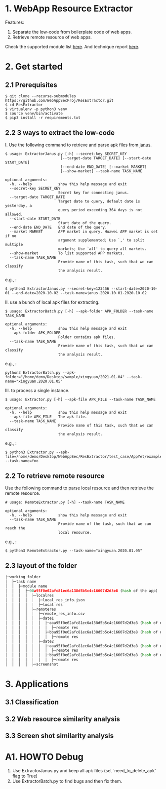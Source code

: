 # 1. WebApp Resource Extractor
Features:
1. Separate the low-code from boilerplate code of web apps.
2. Retrieve remote resource of web apps.
   
Check the supported module list [here](https://github.com/WebAppSecProj/ResExtractor/tree/master/libs/modules). 
And technique report [here](ttps://webappsecproj.github.io/ResExtractor/).
# 2. Get started
## 2.1 Prerequisites
```
$ git clone --recurse-submodules https://github.com/WebAppSecProj/ResExtractor.git
$ cd ResExtractor
$ virtualenv -p python3 venv
$ source venv/bin/activate
$ pip3 install -r requirements.txt
```

## 2.2 3 ways to extract the low-code
I. Use the following command to retrieve and parse apk files from [janus](https://www.appscan.io).
```
$ usage: ExtractorJanus.py [-h] --secret-key SECRET_KEY
                         [--target-date TARGET_DATE] [--start-date START_DATE]
                         [--end-date END_DATE] [--market MARKET]
                         [--show-market] --task-name TASK_NAME

optional arguments:
  -h, --help            show this help message and exit
  --secret-key SECRET_KEY
                        Secret key for connecting janus.
  --target-date TARGET_DATE
                        Target date to query, default date is yesterday, a
                        query period exceeding 364 days is not allowed.
  --start-date START_DATE
                        Start date of the query.
  --end-date END_DATE   End date of the query.
  --market MARKET       APP market in query. Huawei APP market is set if no
                        argument supplemented; Use `,' to split multiple
                        markets; Use `all' to query all markets.
  --show-market         To list supported APP markets.
  --task-name TASK_NAME
                        Provide name of this task, such that we can classify
                        the analysis result.
```
e.g., :
```
$ python3 ExtractorJanus.py --secret-key=123456 --start-date=2020-10-01 --end-date=2020-10-02 --task-name=janus.2020.10.01-2020.10.02
```
II. use a bunch of local apk files for extracting.
```
$ usage: ExtractorBatch.py [-h] --apk-folder APK_FOLDER --task-name TASK_NAME

optional arguments:
  -h, --help            show this help message and exit
  --apk-folder APK_FOLDER
                        Folder contains apk files.
  --task-name TASK_NAME
                        Provide name of this task, such that we can classify
                        the analysis result.
```
e.g., :
```
python3 ExtractorBatch.py --apk-folder="/home/demo/Desktop/sample/xingyuan/2021-01-04" --task-name="xingyuan.2020.01.05"
```

III. to process a single instance.
```
$ usage: Extractor.py [-h] --apk-file APK_FILE --task-name TASK_NAME

optional arguments:
  -h, --help            show this help message and exit
  --apk-file APK_FILE   The apk file.
  --task-name TASK_NAME
                        Provide name of this task, such that we can classify
                        the analysis result.
```
e.g., :
```
$ python3 Extractor.py --apk-file=/home/demo/Desktop/WebAppSec/ResExtractor/test_case/AppYet/example.apk --task-name=foo
```

## 2.2 To retrieve remote resource

Use the following command to parse local resource and then retrieve the remote resource.
```buildoutcfg
# usage: RemoteExtractor.py [-h] --task-name TASK_NAME

optional arguments:
  -h, --help            show this help message and exit
  --task-name TASK_NAME
                        Provide name of the task, such that we can reach the
                        local resource.
```
e.g., :
```
$ python3 RemoteExtractor.py --task-name="xingyuan.2020.01.05"
```
                        
## 2.3 layout of the folder
```python
├─working folder
│  ├─task name
│  │  ├─module name  
│  │  │  ├─00a95f0e62afc81ec6a138d5b5c4c16607d2d3e8 (hash of the app)  
│  │  │  │  ├─localres
│  │  │  │  |  ├─local_res_info.json
│  │  │  │  |  ├─local res 
│  │  │  │  ├─remoteres
│  │  │  │  |  ├─remote_res_info.csv 
│  │  │  │  │  ├─date1 
│  │  │  │  │  │  ├─aaa95f0e62afc81ec6a138d5b5c4c16607d2d3e8 (hash of url1) 
│  │  │  │  │  │  │  ├─remote res 
│  │  │  │  │  │  ├─bba95f0e62afc81ec6a138d5b5c4c16607d2d3e8 (hash of url2)
│  │  │  │  │  │  │  ├─remote res 
│  │  │  │  │  ├─date2
│  │  │  │  │  │  ├─aaa95f0e62afc81ec6a138d5b5c4c16607d2d3e8 (hash of url1)  
│  │  │  │  │  │  │  ├─remote res 
│  │  │  │  │  │  ├─bba95f0e62afc81ec6a138d5b5c4c16607d2d3e8 (hash of url2)
│  │  │  │  │  │  │  ├─remote res 
│  │  │  │  ├─screenshot
```

# 3. Applications

## 3.1 Classification

## 3.2 Web resource similarity analysis

## 3.3 Screen shot similarity analysis


# A1. HOWTO Debug
1. Use ExtractorJanus.py and keep all apk files (set `need_to_delete_apk' flag to True)
2. Use ExtractorBatch.py to find bugs and then fix them.
